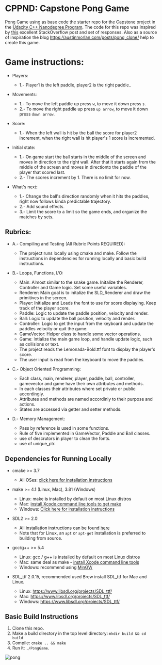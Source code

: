 # CPPND: Capstone Pong Game

Pong Game using as base code the starter repo for the Capstone project in the [Udacity C++ Nanodegree Program](https://www.udacity.com/course/c-plus-plus-nanodegree--nd213). The code for this repo was inspired by [this](https://codereview.stackexchange.com/questions/212296/snake-game-in-c-with-sdl) excellent StackOverflow post and set of responses. Also as a source of inspiration the blog https://austinmorlan.com/posts/pong_clone/ help to create this game.

# Game instructions:
* Players:
  * 1.- Player1 is the left paddle, player2 is the right paddle..
 
* Movements:
  * 1.- To move the left paddle up press `w`, to move it down press `s`.
  * 2.- To move the right paddle up press `up arrow`, to move it down press `down arrow`.
 
* Score:
  * 1.- When the left wall is hit by the ball the score for player2 increment, when the right wall is hit player's 1 score is incremented.
 
* Initial state:
  * 1.- On game start the ball starts in the middle of the screen and moves in direction to the right wall. After that it starts again from the middle of the screen and moves in directionto the paddle of the player that scored last.
  * 2.- The scores increment by 1. There is no limit for now.

* What's next:
  * 1.- Change the ball's direction randomly when it hits the paddles, right now follows kinda predictable trajectory.
  * 2.- Add sound effects.
  * 3.- Limit the score to a limit so the game ends, and organize the matches by sets.
 
 ## Rubrics:
  * A.- Compiling and Testing (All Rubric Points REQUIRED):
      * The project runs locally using cmake and make. Follow the instructions in dependencies for running locally and basic build instructions.
   
  * B.- Loops, Functions, I/O:
      * Main: Almost similar to the snake game. Initalize the Renderer, Controller and Game logic. Set some useful variables.
      * Renderer: Main goal is to initalize the SLD_Renderer and draw the primitives in the screen.
      * Player: Initialize and Loads the font to use for score displaying. Keep track of the player score.
      * Paddle: Logic to update the paddle position, velocity and render.
      * Ball: Logic to update the ball position, velocity and render.
      * Controller: Logic to get the input from the keyboard and update the paddles velocity or quit the game.
      * GameVector: Helper class to handle some vector operations.
      * Game: Intialize the main game loop, and handle update logic, such as collisions or text.
      * The project reads the Lemonada-Bold.ttf font to display the player's score.
      * The user input is read from the keyboard to move the paddles.
      
  * C.- Object Oriented Programming:
      * Each class, main, renderer, player, paddle, ball, controller, gamevector and game have their own attributes and methods.
      * In each classes their attributes where set private or public accordingly.
      * Attributes and methods are named accordinly to their purpose and actions.
      * States are accessed via getter and setter methods.
      
  * D.- Memory Management:
      * Pass by reference is used in some functions.
      * Rule of five implemented in GameVector, Paddle and Ball classes.
      * use of descrutors in player to clean the fonts.
      * use of unique_ptr.
    
   
## Dependencies for Running Locally
* cmake >= 3.7
  * All OSes: [click here for installation instructions](https://cmake.org/install/)
* make >= 4.1 (Linux, Mac), 3.81 (Windows)
  * Linux: make is installed by default on most Linux distros
  * Mac: [install Xcode command line tools to get make](https://developer.apple.com/xcode/features/)
  * Windows: [Click here for installation instructions](http://gnuwin32.sourceforge.net/packages/make.htm)
* SDL2 >= 2.0
  * All installation instructions can be found [here](https://wiki.libsdl.org/Installation)
  * Note that for Linux, an `apt` or `apt-get` installation is preferred to building from source.
* gcc/g++ >= 5.4
  * Linux: gcc / g++ is installed by default on most Linux distros
  * Mac: same deal as make - [install Xcode command line tools](https://developer.apple.com/xcode/features/)
  * Windows: recommend using [MinGW](http://www.mingw.org/)

* SDL_ttf 2.0.15, recommended used Brew install SDL_ttf for Mac and Linux. 
  * Linux: https://www.libsdl.org/projects/SDL_ttf/
  * Mac: https://www.libsdl.org/projects/SDL_ttf/
  * Windows: https://www.libsdl.org/projects/SDL_ttf/

## Basic Build Instructions

1. Clone this repo.
2. Make a build directory in the top level directory: `mkdir build && cd build`
3. Compile: `cmake .. && make`
4. Run it: `./PongGame`.

![pong](https://user-images.githubusercontent.com/51099172/89977139-418bcf80-dc1f-11ea-856f-f5ac5b3e2161.jpg)


